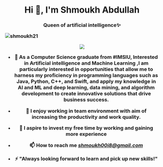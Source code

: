 <h1 align="center">Hi 👋, I'm Shmoukh Abdullah</h1>
<h3 align="center">Queen of artificial intelligence✨


<p align="left"> <img src="https://komarev.com/ghpvc/?username=shmoukh21&label=Profile%20views&color=0e75b6&style=flat" alt="shmoukh21" /> </p>


<p align="center">
    <a href="https://www.linkedin.com/in/shmoukh-abdullah-481597219"><img src="https://img.shields.io/badge/linkedin-%230177B5?style=flat&logo=linkedin&logoColor=white"/></a>
  </p>

  
- 🔭 As a Computer Science graduate from #IMSIU, Interested in Artificial intelligence and Machine Learning ,I am particularly interested in opportunities that allow me to harness my proficiency in programming languages such as Java, Python, C++, and Swift, and apply my knowledge in Al and ML and deep learning, data mining, and algorithm development to create innovative solutions that drive business success.

- 🌱 I enjoy working in team environment with aim of increasing the productivity and work quality.

- 🤝 I aspire to invest my free time by working and gaining more experience

- 📫 How to reach me *shmoukh00i8@gmail.com*

- ⚡ "Always looking forward to learn and pick up new skills!"


